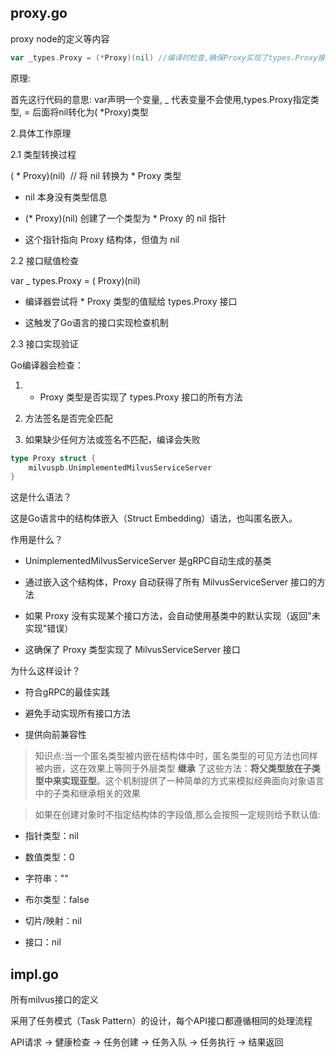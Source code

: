 ## proxy.go

proxy node的定义等内容

```go
var _types.Proxy = (*Proxy)(nil) //编译时检查,确保Proxy实现了types.Proxy接口
```

原理:

首先这行代码的意思:
var声明一个变量, _ 代表变量不会使用,types.Proxy指定类型, = 后面将nil转化为( \*Proxy)类型

2.具体工作原理

2.1 类型转换过程

( * Proxy)(nil)  // 将 nil 转换为 * Proxy 类型

- nil 本身没有类型信息

- (* Proxy)(nil) 创建了一个类型为 * Proxy 的 nil 指针

- 这个指针指向 Proxy 结构体，但值为 nil

2.2 接口赋值检查

var _ types.Proxy = ( Proxy)(nil)

- 编译器尝试将 * Proxy 类型的值赋给 types.Proxy 接口

- 这触发了Go语言的接口实现检查机制

2.3 接口实现验证

Go编译器会检查：

1. * Proxy 类型是否实现了 types.Proxy 接口的所有方法

2. 方法签名是否完全匹配

3. 如果缺少任何方法或签名不匹配，编译会失败

```go
type Proxy struct {
	milvuspb.UnimplementedMilvusServiceServer
}
```

这是什么语法？

这是Go语言中的结构体嵌入（Struct Embedding）语法，也叫匿名嵌入。

作用是什么？

- UnimplementedMilvusServiceServer 是gRPC自动生成的基类

- 通过嵌入这个结构体，Proxy 自动获得了所有 MilvusServiceServer 接口的方法

- 如果 Proxy 没有实现某个接口方法，会自动使用基类中的默认实现（返回"未实现"错误）

- 这确保了 Proxy 类型实现了 MilvusServiceServer 接口

为什么这样设计？

- 符合gRPC的最佳实践

- 避免手动实现所有接口方法

- 提供向前兼容性

> 知识点:当一个匿名类型被内嵌在结构体中时，匿名类型的可见方法也同样被内嵌，这在效果上等同于外层类型 **继承** 了这些方法：**将父类型放在子类型中来实现亚型**。这个机制提供了一种简单的方式来模拟经典面向对象语言中的子类和继承相关的效果

> 如果在创建对象时不指定结构体的字段值,那么会按照一定规则给予默认值:


- 指针类型：nil

- 数值类型：0

- 字符串：""

- 布尔类型：false

- 切片/映射：nil

- 接口：nil

## impl.go

所有milvus接口的定义

采用了任务模式（Task Pattern）的设计，每个API接口都遵循相同的处理流程

API请求 → 健康检查 → 任务创建 → 任务入队 → 任务执行 → 结果返回

